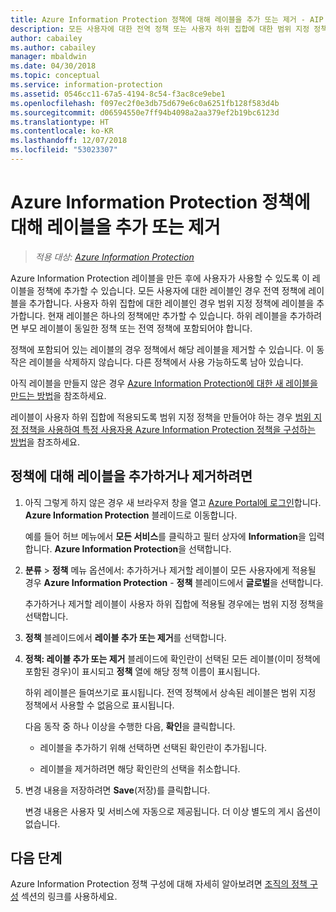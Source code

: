 ```yaml
---
title: Azure Information Protection 정책에 대해 레이블을 추가 또는 제거 - AIP
description: 모든 사용자에 대한 전역 정책 또는 사용자 하위 집합에 대한 범위 지정 정책에 대해 Azure Information Protection 레이블을 추가하거나 제거합니다.
author: cabailey
ms.author: cabailey
manager: mbaldwin
ms.date: 04/30/2018
ms.topic: conceptual
ms.service: information-protection
ms.assetid: 0546cc11-67a5-4194-8c54-f3ac8ce9ebe1
ms.openlocfilehash: f097ec2f0e3db75d679e6c0a6251fb128f583d4b
ms.sourcegitcommit: d06594550e7ff94b4098a2aa379ef2b19bc6123d
ms.translationtype: HT
ms.contentlocale: ko-KR
ms.lasthandoff: 12/07/2018
ms.locfileid: "53023307"
---
```

# <a name="add-or-remove-a-label-to-or-from-an-azure-information-protection-policy"></a>Azure Information Protection 정책에 대해 레이블을 추가 또는 제거

>*적용 대상: [Azure Information Protection](https://azure.microsoft.com/pricing/details/information-protection)*

Azure Information Protection 레이블을 만든 후에 사용자가 사용할 수 있도록 이 레이블을 정책에 추가할 수 있습니다. 모든 사용자에 대한 레이블인 경우 전역 정책에 레이블을 추가합니다. 사용자 하위 집합에 대한 레이블인 경우 범위 지정 정책에 레이블을 추가합니다. 현재 레이블은 하나의 정책에만 추가할 수 있습니다. 하위 레이블을 추가하려면 부모 레이블이 동일한 정책 또는 전역 정책에 포함되어야 합니다.

정책에 포함되어 있는 레이블의 경우 정책에서 해당 레이블을 제거할 수 있습니다. 이 동작은 레이블을 삭제하지 않습니다. 다른 정책에서 사용 가능하도록 남아 있습니다.

아직 레이블을 만들지 않은 경우 [Azure Information Protection에 대한 새 레이블을 만드는 방법](configure-policy-new-label.md)을 참조하세요.

레이블이 사용자 하위 집합에 적용되도록 범위 지정 정책을 만들어야 하는 경우 [범위 지정 정책을 사용하여 특정 사용자용 Azure Information Protection 정책을 구성하는 방법](configure-policy-scope.md)을 참조하세요.

## <a name="to-add-or-remove-a-label-to-or-from-a-policy"></a>정책에 대해 레이블을 추가하거나 제거하려면

1. 아직 그렇게 하지 않은 경우 새 브라우저 창을 열고 [Azure Portal에 로그인](configure-policy.md#signing-in-to-the-azure-portal)합니다. **Azure Information Protection** 블레이드로 이동합니다.
    
    예를 들어 허브 메뉴에서 **모든 서비스**를 클릭하고 필터 상자에 **Information**을 입력합니다. **Azure Information Protection**을 선택합니다.

2. **분류** > **정책** 메뉴 옵션에서: 추가하거나 제거할 레이블이 모든 사용자에게 적용될 경우 **Azure Information Protection** - **정책** 블레이드에서 **글로벌**을 선택합니다.

    추가하거나 제거할 레이블이 사용자 하위 집합에 적용될 경우에는 범위 지정 정책을 선택합니다.

3. **정책** 블레이드에서 **레이블 추가 또는 제거**를 선택합니다.

4. **정책: 레이블 추가 또는 제거** 블레이드에 확인란이 선택된 모든 레이블(이미 정책에 포함된 경우)이 표시되고 **정책** 열에 해당 정책 이름이 표시됩니다.
     
    하위 레이블은 들여쓰기로 표시됩니다. 전역 정책에서 상속된 레이블은 범위 지정 정책에서 사용할 수 없음으로 표시됩니다.
    
    다음 동작 중 하나 이상을 수행한 다음, **확인**을 클릭합니다.
    
    - 레이블을 추가하기 위해 선택하면 선택된 확인란이 추가됩니다.
    
    - 레이블을 제거하려면 해당 확인란의 선택을 취소합니다.
  
5. 변경 내용을 저장하려면 **Save**(저장)를 클릭합니다.
   
    변경 내용은 사용자 및 서비스에 자동으로 제공됩니다. 더 이상 별도의 게시 옵션이 없습니다.


## <a name="next-steps"></a>다음 단계

Azure Information Protection 정책 구성에 대해 자세히 알아보려면 [조직의 정책 구성](configure-policy.md#configuring-your-organizations-policy) 섹션의 링크를 사용하세요.  

